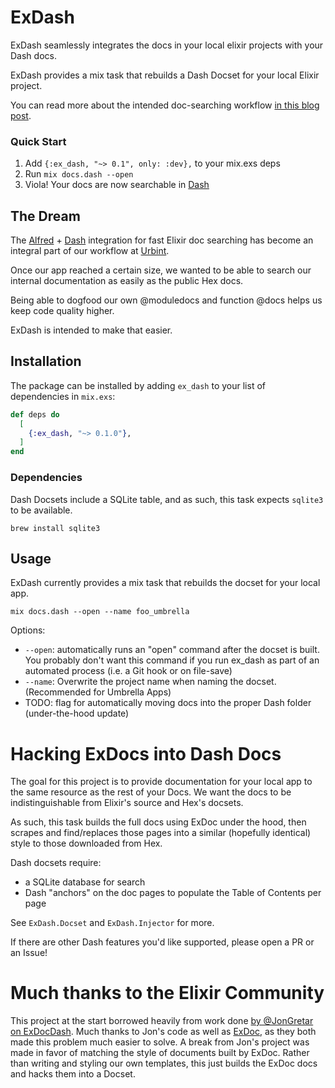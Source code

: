 # ExDash

ExDash seamlessly integrates the docs in your local elixir projects with your Dash docs.

ExDash provides a mix task that rebuilds a Dash Docset for your local Elixir project.

You can read more about the intended doc-searching workflow [in this blog post](https://medium.com/@russmatney/exdash-internal-elixir-docs-integrated-with-dash-434245fc8023).


### Quick Start

1. Add `{:ex_dash, "~> 0.1", only: :dev},` to your mix.exs deps
1. Run `mix docs.dash --open`
1. Viola! Your docs are now searchable in [Dash](https://kapeli.com/dash)


## The Dream

The [Alfred](https://www.alfredapp.com/) + [Dash](https://kapeli.com/dash) integration
for fast Elixir doc searching has become an integral part of our workflow at [Urbint](https://github.com/urbint).

Once our app reached a certain size,
we wanted to be able to search our internal documentation as easily as the public Hex docs.

Being able to dogfood our own @moduledocs and function @docs helps us keep code quality higher.

ExDash is intended to make that easier.

## Installation

The package can be installed
by adding `ex_dash` to your list of dependencies in `mix.exs`:

```elixir
def deps do
  [
    {:ex_dash, "~> 0.1.0"},
  ]
end
```

### Dependencies

Dash Docsets include a SQLite table, and as such,
this task expects `sqlite3` to be available.

```
brew install sqlite3
```

## Usage

ExDash currently provides a mix task that rebuilds the docset for your local app.

```
mix docs.dash --open --name foo_umbrella
```

Options:

- `--open`: automatically runs an "open" command after the docset is built. You
  probably don't want this command if you run ex_dash as part of an automated process (i.e. a Git hook or on file-save)
- `--name`: Overwrite the project name when naming the docset. (Recommended for Umbrella Apps)
- TODO: flag for automatically moving docs into the proper Dash folder (under-the-hood update)

# Hacking ExDocs into Dash Docs

The goal for this project is to provide documentation for your local app
to the same resource as the rest of your Docs.
We want the docs to be indistinguishable from Elixir's source and Hex's docsets.

As such, this task builds the full docs using ExDoc under the hood,
then scrapes and find/replaces those pages into a similar (hopefully identical) style to those downloaded from Hex.

Dash docsets require:

  - a SQLite database for search
  - Dash "anchors" on the doc pages to populate the Table of Contents per page

See `ExDash.Docset` and `ExDash.Injector` for more.

If there are other Dash features you'd like supported,
please open a PR or an Issue!

# Much thanks to the Elixir Community

This project at the start borrowed heavily from work done [by @JonGretar on ExDocDash](https://github.com/JonGretar/ExDocDash). Much thanks to Jon's code as well as [ExDoc](https://github.com/elixir-lang/ex_doc), as they both made this problem much easier to solve. A break from Jon's project was made in favor of matching the style of documents built by ExDoc. Rather than writing and styling our own templates, this just builds the ExDoc docs and hacks them into a Docset.
